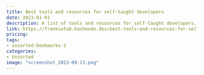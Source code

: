 ```yaml
---
title: Best tools and resources for self-taught developers
date: 2023-01-01
description: A list of tools and resources for self-taught developers.
link: https://frankiefab.hashnode.dev/best-tools-and-resources-for-self-taught-developers
pricing: 
tags: 
- unsorted-bookmarks-1 
categories: 
- Unsorted 
image: "screenshot_2023-09-13.png"
---
```

